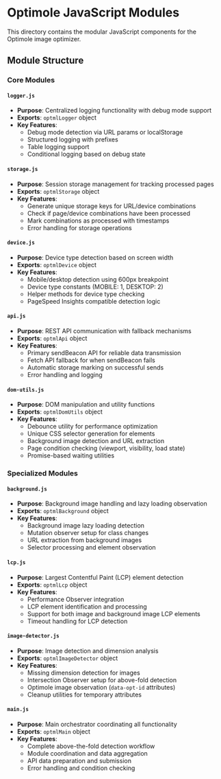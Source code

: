 # Optimole JavaScript Modules

This directory contains the modular JavaScript components for the Optimole image optimizer. 

## Module Structure

### Core Modules

#### `logger.js`
- **Purpose**: Centralized logging functionality with debug mode support
- **Exports**: `optmlLogger` object
- **Key Features**:
  - Debug mode detection via URL params or localStorage
  - Structured logging with prefixes
  - Table logging support
  - Conditional logging based on debug state

#### `storage.js`
- **Purpose**: Session storage management for tracking processed pages
- **Exports**: `optmlStorage` object
- **Key Features**:
  - Generate unique storage keys for URL/device combinations
  - Check if page/device combinations have been processed
  - Mark combinations as processed with timestamps
  - Error handling for storage operations

#### `device.js`
- **Purpose**: Device type detection based on screen width
- **Exports**: `optmlDevice` object
- **Key Features**:
  - Mobile/desktop detection using 600px breakpoint
  - Device type constants (MOBILE: 1, DESKTOP: 2)
  - Helper methods for device type checking
  - PageSpeed Insights compatible detection logic

#### `api.js`
- **Purpose**: REST API communication with fallback mechanisms
- **Exports**: `optmlApi` object
- **Key Features**:
  - Primary sendBeacon API for reliable data transmission
  - Fetch API fallback for when sendBeacon fails
  - Automatic storage marking on successful sends
  - Error handling and logging

#### `dom-utils.js`
- **Purpose**: DOM manipulation and utility functions
- **Exports**: `optmlDomUtils` object
- **Key Features**:
  - Debounce utility for performance optimization
  - Unique CSS selector generation for elements
  - Background image detection and URL extraction
  - Page condition checking (viewport, visibility, load state)
  - Promise-based waiting utilities

### Specialized Modules

#### `background.js`
- **Purpose**: Background image handling and lazy loading observation
- **Exports**: `optmlBackground` object
- **Key Features**:
  - Background image lazy loading detection
  - Mutation observer setup for class changes
  - URL extraction from background images
  - Selector processing and element observation

#### `lcp.js`
- **Purpose**: Largest Contentful Paint (LCP) element detection
- **Exports**: `optmlLcp` object
- **Key Features**:
  - Performance Observer integration
  - LCP element identification and processing
  - Support for both image and background image LCP elements
  - Timeout handling for LCP detection

#### `image-detector.js`
- **Purpose**: Image detection and dimension analysis
- **Exports**: `optmlImageDetector` object
- **Key Features**:
  - Missing dimension detection for images
  - Intersection Observer setup for above-fold detection
  - Optimole image observation (`data-opt-id` attributes)
  - Cleanup utilities for temporary attributes

#### `main.js`
- **Purpose**: Main orchestrator coordinating all functionality
- **Exports**: `optmlMain` object
- **Key Features**:
  - Complete above-the-fold detection workflow
  - Module coordination and data aggregation
  - API data preparation and submission
  - Error handling and condition checking
 
